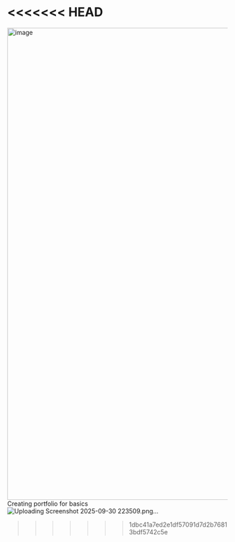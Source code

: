 <<<<<<< HEAD
=======
<img width="1920" height="1080" alt="image" src="https://github.com/user-attachments/assets/0d2775d8-37b2-4792-b809-d11dc54b25b7" />Creating portfolio for basics
![Uploading Screenshot 2025-09-30 223509.png…]()
>>>>>>> 1dbc41a7ed2e1df57091d7d2b76813bdf5742c5e
